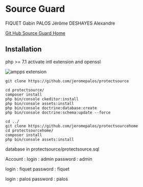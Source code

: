 Source Guard
========================

FIQUET Gabin
PALOS Jérôme
DESHAYES Alexandre


[Git Hub Source Guard Home][1]

Installation
--------------

php >= 7.1
activate intl extension and openssl

![ampps extension](https://raw.githubusercontent.com/jeromepalos/ProtectSource/doc/ampps.png)

```
git clone https://github.com/jeromepalos/protectsource

cd protectsource/
composer install
php bin/console ckeditor:install
php bin/console assets:install
php bin/console doctrine:database:create
php bin/console doctrine:schema:update --force
```

```
cd ../
git clone https://github.com/jeromepalos/protectsourcehome
cd protectsourcehome/
composer install
php bin/console assets:install
```



database in protectsource/protectsource.sql


Account :
 login : admin
 password : admin
 
 login : fiquet
 password : fiquet

 login : palos
 password : palos



[1]:  https://github.com/JeromePALOS/ProtectSourceHome/

